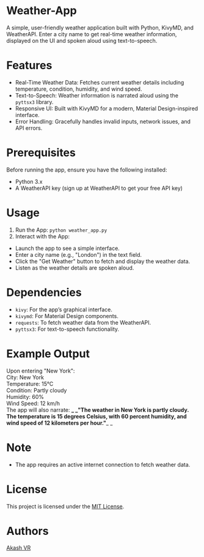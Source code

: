 # Weather-App
A simple, user-friendly weather application built with Python, KivyMD, and WeatherAPI. Enter a city name to get real-time weather information, displayed on the UI and spoken aloud using text-to-speech.

# Features
* Real-Time Weather Data: Fetches current weather details including temperature, condition, humidity, and wind speed.
* Text-to-Speech: Weather information is narrated aloud using the ```pyttsx3``` library.
* Responsive UI: Built with KivyMD for a modern, Material Design-inspired interface.
* Error Handling: Gracefully handles invalid inputs, network issues, and API errors.

# Prerequisites
Before running the app, ensure you have the following installed:
* Python 3.x
* A WeatherAPI key (sign up at WeatherAPI to get your free API key)

# Usage
1. Run the App: ```python weather_app.py```
2. Interact with the App:
* Launch the app to see a simple interface.
* Enter a city name (e.g., "London") in the text field.
* Click the "Get Weather" button to fetch and display the weather data.
* Listen as the weather details are spoken aloud.

# Dependencies
* ```kivy```: For the app’s graphical interface.
* ```kivymd```: For Material Design components.
* ```requests```: To fetch weather data from the WeatherAPI.
* ```pyttsx3```: For text-to-speech functionality.

# Example Output
Upon entering "New York":\
City: New York\
Temperature: 15°C\
Condition: Partly cloudy\
Humidity: 60%\
Wind Speed: 12 km/h\
The app will also narrate: **_ _"The weather in New York is partly cloudy. The temperature is 15 degrees Celsius, with 60 percent humidity, and wind speed of 12 kilometers per hour."**_ _

# Note
* The app requires an active internet connection to fetch weather data.

# License
This project is licensed under the [MIT License](https://opensource.org/license/MIT).

# Authors
[Akash VR](https://github.com/AkashVR07)
